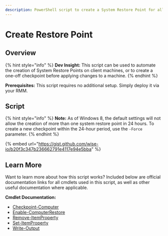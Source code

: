 ```yaml
---
description: PowerShell script to create a System Restore Point for all local drives.
---
```


# Create Restore Point

## Overview

{% hint style="info" %}
**Dev Insight:** This script can be used to automate the creation of System Restore Points on client machines, or to create a one-off checkpoint before applying changes to a machine.
{% endhint %}

**Prerequisites:** This script requires no additional setup. Simply deploy it via your RMM.

## Script

{% hint style="info" %}
**Note:** As of Windows 8, the default settings will not allow the creation of more than one system restore point in 24 hours. To create a new checkpoint within the 24-hour period, use the `-Force` parameter.
{% endhint %}

{% embed url="https://gist.github.com/wise-io/b20f3c347b236662791e4117e94e5bba" %}

## Learn More

Want to learn more about how this script works? Included below are official documentation links for all cmdlets used in this script, as well as other useful documentation where applicable.

**Cmdlet Documentation:**

* [Checkpoint-Computer](https://docs.microsoft.com/en-us/powershell/module/microsoft.powershell.management/checkpoint-computer?view=powershell-5.1\&viewFallbackFrom=%3Dpowershell-7.2)
* [Enable-ComputerRestore](https://docs.microsoft.com/en-us/powershell/module/microsoft.powershell.management/enable-computerrestore?view=powershell-5.1)
* [Remove-ItemProperty](https://docs.microsoft.com/en-us/powershell/module/microsoft.powershell.management/remove-itemproperty?view=powershell-7.2)
* [Set-ItemProperty](https://docs.microsoft.com/en-us/powershell/module/microsoft.powershell.management/set-itemproperty?view=powershell-7.2)
* [Write-Output](https://docs.microsoft.com/en-us/powershell/module/microsoft.powershell.utility/write-output?view=powershell-7.2)

